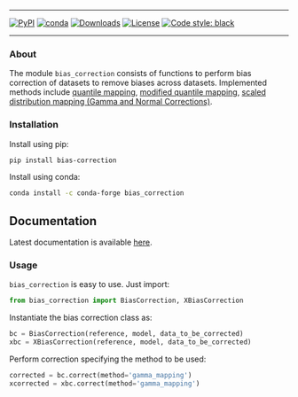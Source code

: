 _________________

[![PyPI](https://badge.fury.io/py/bias-correction.svg)](http://badge.fury.io/py/bias-correction)
[![conda](https://img.shields.io/conda/vn/conda-forge/bias_correction.svg)](https://anaconda.org/conda-forge/bias_correction)
[![Downloads](https://pepy.tech/badge/bias-correction)](https://pepy.tech/project/bias-correction)
[![License](https://img.shields.io/github/license/mashape/apistatus.svg)](https://pypi.python.org/pypi/bias-correction/)
[![Code style: black](https://img.shields.io/badge/code%20style-black-000000.svg)](https://github.com/psf/black)
_________________

### About

The module `bias_correction` consists of functions to perform bias correction of datasets to remove biases across datasets. Implemented methods include [quantile mapping](https://rmets.onlinelibrary.wiley.com/doi/pdf/10.1002/joc.2168), [modified quantile mapping](https://www.sciencedirect.com/science/article/abs/pii/S0034425716302000?via%3Dihub), [scaled distribution mapping (Gamma and Normal Corrections)](https://www.hydrol-earth-syst-sci.net/21/2649/2017/). 

### Installation

Install using pip:

```bash
pip install bias-correction
```

Install using conda:

```bash
conda install -c conda-forge bias_correction
```

## Documentation

Latest documentation is available [here](https://pankajkarman.github.io/bias_correction/index.html).

### Usage

`bias_correction` is easy to use. Just import:

```python
from bias_correction import BiasCorrection, XBiasCorrection
```
Instantiate the bias correction class as:
```python
bc = BiasCorrection(reference, model, data_to_be_corrected)
xbc = XBiasCorrection(reference, model, data_to_be_corrected)
```

Perform correction specifying the method to be used:
```python
corrected = bc.correct(method='gamma_mapping')
xcorrected = xbc.correct(method='gamma_mapping')
```
